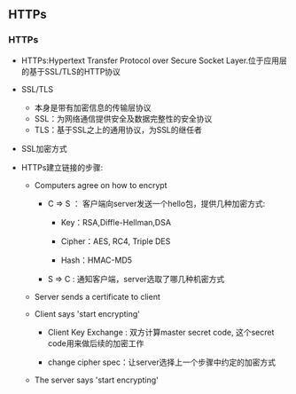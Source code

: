 ## HTTPs

### HTTPs

- HTTPs:Hypertext Transfer Protocol over Secure Socket Layer.位于应用层的基于SSL/TLS的HTTP协议

- SSL/TLS
	- 本身是带有加密信息的传输层协议
	- SSL：为网络通信提供安全及数据完整性的安全协议
	- TLS：基于SSL之上的通用协议，为SSL的继任者

- SSL加密方式
- HTTPs建立链接的步骤:

	- Computers agree on how to encrypt
		- C => S ： 客户端向server发送一个hello包，提供几种加密方式:

			- Key：RSA,Diffle-Hellman,DSA

			- Cipher：AES, RC4, Triple DES

			- Hash：HMAC-MD5

		- S => C : 通知客户端，server选取了哪几种机密方式

	- Server sends a certificate to client

	- Client says 'start encrypting'

		- Client Key Exchange : 双方计算master secret code, 这个secret code用来做后续的加密工作

		- change cipher spec：让server选择上一个步骤中约定的加密方式

	- The server says 'start encrypting'
